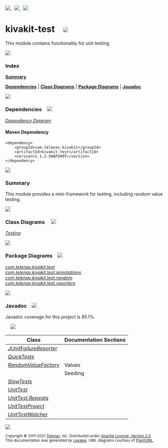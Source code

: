 [//]: # (start-user-text)

<a href="https://www.kivakit.org">
<img src="https://www.kivakit.org/images/web-32.png" srcset="https://www.kivakit.org/images/web-32-2x.png 2x"/>
</a>
&nbsp;
<a href="https://twitter.com/openkivakit">
<img src="https://www.kivakit.org/images/twitter-32.png" srcset="https://www.kivakit.org/images/twitter-32-2x.png 2x"/>
</a>
&nbsp;
<a href="https://kivakit.zulipchat.com">
<img src="https://www.kivakit.org/images/zulip-32.png" srcset="https://www.kivakit.org/images/zulip-32-2x.png 2x"/>
</a>

[//]: # (end-user-text)

# kivakit-test &nbsp;&nbsp; <img src="https://www.kivakit.org/images/gears-32.png" srcset="https://www.kivakit.org/images/gears-32-2x.png 2x"/>

This module contains functionality for unit testing.

<img src="https://www.kivakit.org/images/horizontal-line-512.png" srcset="https://www.kivakit.org/images/horizontal-line-512-2x.png 2x"/>

### Index

[**Summary**](#summary)  

[**Dependencies**](#dependencies) | [**Class Diagrams**](#class-diagrams) | [**Package Diagrams**](#package-diagrams) | [**Javadoc**](#javadoc)

<img src="https://www.kivakit.org/images/horizontal-line-512.png" srcset="https://www.kivakit.org/images/horizontal-line-512-2x.png 2x"/>

### Dependencies <a name="dependencies"></a> &nbsp;&nbsp; <img src="https://www.kivakit.org/images/dependencies-32.png" srcset="https://www.kivakit.org/images/dependencies-32-2x.png 2x"/>

[*Dependency Diagram*](https://www.kivakit.org/1.1.2-SNAPSHOT/lexakai/kivakit/kivakit-test/documentation/diagrams/dependencies.svg)

#### Maven Dependency

    <dependency>
        <groupId>com.telenav.kivakit</groupId>
        <artifactId>kivakit-test</artifactId>
        <version>1.1.2-SNAPSHOT</version>
    </dependency>

<img src="https://www.kivakit.org/images/horizontal-line-128.png" srcset="https://www.kivakit.org/images/horizontal-line-128-2x.png 2x"/>

[//]: # (start-user-text)

### Summary <a name = "summary"></a>

This module provides a mini-framework for testing, including random value testing.

[//]: # (end-user-text)

<img src="https://www.kivakit.org/images/horizontal-line-128.png" srcset="https://www.kivakit.org/images/horizontal-line-128-2x.png 2x"/>

### Class Diagrams <a name="class-diagrams"></a> &nbsp; &nbsp; <img src="https://www.kivakit.org/images/diagram-40.png" srcset="https://www.kivakit.org/images/diagram-40-2x.png 2x"/>

[*Testing*](https://www.kivakit.org/1.1.2-SNAPSHOT/lexakai/kivakit/kivakit-test/documentation/diagrams/diagram-test.svg)

<img src="https://www.kivakit.org/images/horizontal-line-128.png" srcset="https://www.kivakit.org/images/horizontal-line-128-2x.png 2x"/>

### Package Diagrams <a name="package-diagrams"></a> &nbsp;&nbsp; <img src="https://www.kivakit.org/images/box-32.png" srcset="https://www.kivakit.org/images/box-32-2x.png 2x"/>

[*com.telenav.kivakit.test*](https://www.kivakit.org/1.1.2-SNAPSHOT/lexakai/kivakit/kivakit-test/documentation/diagrams/com.telenav.kivakit.test.svg)  
[*com.telenav.kivakit.test.annotations*](https://www.kivakit.org/1.1.2-SNAPSHOT/lexakai/kivakit/kivakit-test/documentation/diagrams/com.telenav.kivakit.test.annotations.svg)  
[*com.telenav.kivakit.test.random*](https://www.kivakit.org/1.1.2-SNAPSHOT/lexakai/kivakit/kivakit-test/documentation/diagrams/com.telenav.kivakit.test.random.svg)  
[*com.telenav.kivakit.test.reporters*](https://www.kivakit.org/1.1.2-SNAPSHOT/lexakai/kivakit/kivakit-test/documentation/diagrams/com.telenav.kivakit.test.reporters.svg)

<img src="https://www.kivakit.org/images/horizontal-line-128.png" srcset="https://www.kivakit.org/images/horizontal-line-128-2x.png 2x"/>

### Javadoc <a name="javadoc"></a> &nbsp;&nbsp; <img src="https://www.kivakit.org/images/books-32.png" srcset="https://www.kivakit.org/images/books-32-2x.png 2x"/>

Javadoc coverage for this project is 85.1%.  
  
&nbsp; &nbsp; <img src="https://www.kivakit.org/images/meter-90-96.png" srcset="https://www.kivakit.org/images/meter-90-96-2x.png 2x"/>




| Class | Documentation Sections |
|---|---|
| [*JUnitFailureReporter*](https://www.kivakit.org/1.1.2-SNAPSHOT/javadoc/kivakit/kivakit.test/com/telenav/kivakit/test/reporters/JUnitFailureReporter.html) |  |  
| [*QuickTests*](https://www.kivakit.org/1.1.2-SNAPSHOT/javadoc/kivakit/kivakit.test/com/telenav/kivakit/test/annotations/QuickTests.html) |  |  
| [*RandomValueFactory*](https://www.kivakit.org/1.1.2-SNAPSHOT/javadoc/kivakit/kivakit.test/com/telenav/kivakit/test/random/RandomValueFactory.html) | Values |  
| | Seeding |  
| [*SlowTests*](https://www.kivakit.org/1.1.2-SNAPSHOT/javadoc/kivakit/kivakit.test/com/telenav/kivakit/test/annotations/SlowTests.html) |  |  
| [*UnitTest*](https://www.kivakit.org/1.1.2-SNAPSHOT/javadoc/kivakit/kivakit.test/com/telenav/kivakit/test/UnitTest.html) |  |  
| [*UnitTest.Repeats*](https://www.kivakit.org/1.1.2-SNAPSHOT/javadoc/kivakit/kivakit.test/com/telenav/kivakit/test/UnitTest.Repeats.html) |  |  
| [*UnitTestProject*](https://www.kivakit.org/1.1.2-SNAPSHOT/javadoc/kivakit/kivakit.test/com/telenav/kivakit/test/UnitTestProject.html) |  |  
| [*UnitTestWatcher*](https://www.kivakit.org/1.1.2-SNAPSHOT/javadoc/kivakit/kivakit.test/com/telenav/kivakit/test/UnitTestWatcher.html) |  |  

[//]: # (start-user-text)



[//]: # (end-user-text)

<img src="https://www.kivakit.org/images/horizontal-line-512.png" srcset="https://www.kivakit.org/images/horizontal-line-512-2x.png 2x"/>

<sub>Copyright &#169; 2011-2021 [Telenav](https://telenav.com), Inc. Distributed under [Apache License, Version 2.0](LICENSE)</sub>  
<sub>This documentation was generated by [Lexakai](https://lexakai.org). UML diagrams courtesy of [PlantUML](https://plantuml.com).</sub>

